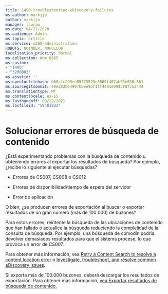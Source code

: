```yaml
---
title: 1490-troubleshooting-eDiscovery-failures
ms.author: markjjo
author: markjjo
manager: lauraw
ms.date: 04/21/2020
ms.audience: Admin
ms.topic: article
ms.service: o365-administration
ROBOTS: NOINDEX, NOFOLLOW
localization_priority: Normal
ms.collection: Adm_O365
ms.custom:
- "1490"
- "3200003"
ms.assetid: ''
ms.openlocfilehash: b60cfc298ee05375523e3660f407ab03e630c861
ms.sourcegitcommit: e9e282be4997b0ee95f1ff4491e0943f8fc52444
ms.translationtype: MT
ms.contentlocale: es-ES
ms.lasthandoff: 09/22/2021
ms.locfileid: "59481822"
---
```

# <a name="troubleshoot-content-search-errors"></a>Solucionar errores de búsqueda de contenido

¿Está experimentando problemas con la búsqueda de contenido u obteniendo errores al exportar los resultados de búsqueda?
Por ejemplo, ¿recibe lo siguiente al ejecutar búsquedas?

- Errores de CS007, CS008 o CS012

- Errores de disponibilidad/tiempo de espera del servidor

- Error de aplicación

O bien, ¿se producen errores de exportación al buscar o exportar resultados de un gran número (más de 100 000) de buzones?

Para estos errores, reintente la búsqueda de las ubicaciones de contenido que han fallado o actualice la búsqueda reduciendo la complejidad de la consulta de búsqueda. Por ejemplo, una búsqueda de comodín podría devolver demasiados resultados para que el sistema procese, lo que provoca un error de CS007.   

Para obtener más información, vea [Retry a Content Search to resolve a content location error](https://docs.microsoft.com/microsoft-365/compliance/retry-failed-content-search) o [Investigate, troubleshoot, and resolve common eDiscovery issues](https://docs.microsoft.com/microsoft-365/compliance/ediscovery-troubleshooting-common-issues).

Si exporta más de 100.000 buzones, deberá descargar los resultados de exportación. Para obtener más información, [vea Exportar resultados de búsqueda de contenido.](https://docs.microsoft.com/microsoft-365/compliance/export-search-results)
